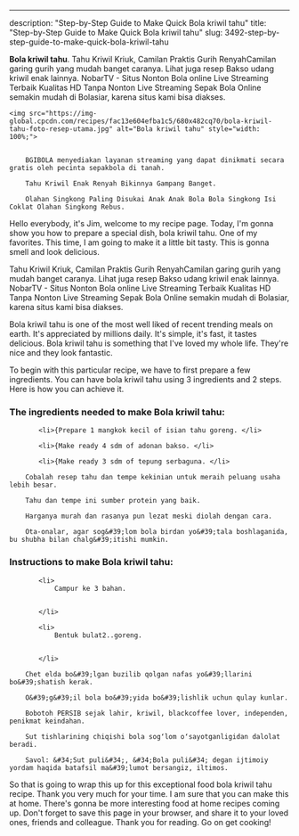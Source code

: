 ---
description: "Step-by-Step Guide to Make Quick Bola kriwil tahu"
title: "Step-by-Step Guide to Make Quick Bola kriwil tahu"
slug: 3492-step-by-step-guide-to-make-quick-bola-kriwil-tahu

<p>
	<strong>Bola kriwil tahu</strong>. 
	Tahu Kriwil Kriuk, Camilan Praktis Gurih RenyahCamilan garing gurih yang mudah banget caranya. Lihat juga resep Bakso udang kriwil enak lainnya. NobarTV - Situs Nonton Bola online Live Streaming Terbaik Kualitas HD Tanpa Nonton Live Streaming Sepak Bola Online semakin mudah di Bolasiar, karena situs kami bisa diakses.
</p>
<p>
	
	<img src="https://img-global.cpcdn.com/recipes/fac13e604efba1c5/680x482cq70/bola-kriwil-tahu-foto-resep-utama.jpg" alt="Bola kriwil tahu" style="width: 100%;">
	
	
		BGIBOLA menyediakan layanan streaming yang dapat dinikmati secara gratis oleh pecinta sepakbola di tanah.
	
		Tahu Kriwil Enak Renyah Bikinnya Gampang Banget.
	
		Olahan Singkong Paling Disukai Anak Anak Bola Bola Singkong Isi Coklat Olahan Singkong Rebus.
	
</p>
<p>
	Hello everybody, it's Jim, welcome to my recipe page. Today, I'm gonna show you how to prepare a special dish, bola kriwil tahu. One of my favorites. This time, I am going to make it a little bit tasty. This is gonna smell and look delicious.
</p>
	
<p>
	Tahu Kriwil Kriuk, Camilan Praktis Gurih RenyahCamilan garing gurih yang mudah banget caranya. Lihat juga resep Bakso udang kriwil enak lainnya. NobarTV - Situs Nonton Bola online Live Streaming Terbaik Kualitas HD Tanpa Nonton Live Streaming Sepak Bola Online semakin mudah di Bolasiar, karena situs kami bisa diakses.
</p>
<p>
	Bola kriwil tahu is one of the most well liked of recent trending meals on earth. It's appreciated by millions daily. It's simple, it's fast, it tastes delicious. Bola kriwil tahu is something that I've loved my whole life. They're nice and they look fantastic.
</p>

<p>
To begin with this particular recipe, we have to first prepare a few ingredients. You can have bola kriwil tahu using 3 ingredients and 2 steps. Here is how you can achieve it.
</p>

<h3>The ingredients needed to make Bola kriwil tahu:</h3>

<ol>
	
		<li>{Prepare 1 mangkok kecil of isian tahu goreng. </li>
	
		<li>{Make ready 4 sdm of adonan bakso. </li>
	
		<li>{Make ready 3 sdm of tepung serbaguna. </li>
	
</ol>
<p>
	
		Cobalah resep tahu dan tempe kekinian untuk meraih peluang usaha lebih besar.
	
		Tahu dan tempe ini sumber protein yang baik.
	
		Harganya murah dan rasanya pun lezat meski diolah dengan cara.
	
		Ota-onalar, agar sog&#39;lom bola birdan yo&#39;tala boshlaganida, bu shubha bilan chalg&#39;itishi mumkin.
	
</p>

<h3>Instructions to make Bola kriwil tahu:</h3>

<ol>
	
		<li>
			Campur ke 3 bahan.
			
			
		</li>
	
		<li>
			Bentuk bulat2..goreng.
			
			
		</li>
	
</ol>

<p>
	
		Chet elda bo&#39;lgan buzilib qolgan nafas yo&#39;llarini bo&#39;shatish kerak.
	
		O&#39;g&#39;il bola bo&#39;yida bo&#39;lishlik uchun qulay kunlar.
	
		Bobotoh PERSIB sejak lahir, kriwil, blackcoffee lover, independen, penikmat keindahan.
	
		Sut tishlarining chiqishi bola sogʻlom oʻsayotganligidan dalolat beradi.
	
		Savol: &#34;Sut puli&#34;, &#34;Bola puli&#34; degan ijtimoiy yordam haqida batafsil ma&#39;lumot bersangiz, iltimos.
	
</p>

<p>
	So that is going to wrap this up for this exceptional food bola kriwil tahu recipe. Thank you very much for your time. I am sure that you can make this at home. There's gonna be more interesting food at home recipes coming up. Don't forget to save this page in your browser, and share it to your loved ones, friends and colleague. Thank you for reading. Go on get cooking!
</p>
